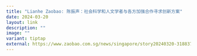 ```yaml
---
title: "Lianhe Zaobao: 陈振声：社会科学和人文学者与各方加强合作寻求创新方案"
date: 2024-03-20
layout: link
description: ""
image: ""
variant: tiptap
external: https://www.zaobao.com.sg/news/singapore/story20240320-3188378
---
```

